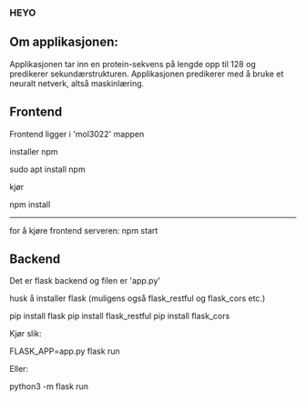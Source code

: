 ### HEYO
## Om applikasjonen:

Applikasjonen tar inn en protein-sekvens på lengde opp til 128 og predikerer sekundærstrukturen. Applikasjonen predikerer med å bruke et neuralt netverk, altså maskinlæring. 

## Frontend

Frontend ligger i 'mol3022' mappen

installer npm

sudo apt install npm

kjør

npm install

---------

for å kjøre frontend serveren:
npm start

## Backend

Det er flask backend og filen er 'app.py'

husk å installer flask (muligens også flask_restful og flask_cors etc.)

pip install flask
pip install flask_restful
pip install flask_cors

Kjør slik:

FLASK_APP=app.py flask run

Eller:

python3 -m flask run